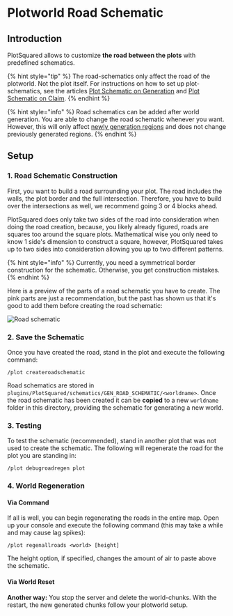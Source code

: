 # Plotworld Road Schematic

## Introduction

PlotSquared allows to customize **the road between the plots** with predefined schematics.

{% hint style="tip" %}
The road-schematics only affect the road of the plotworld. Not the plot itself. For instructions on how to set up plot-schematics, see the articles [Plot Schematic on Generation](../schematics/schematic-generation.md) and [Plot Schematic on Claim](../schematics/schematic-on-claim.md).
{% endhint %}

{% hint style="info" %}
Road schematics can be added after world generation. You are able to change the road schematic whenever you want. However, this will only affect [newly generation regions](#4-world-regeneration) and does not change previously generated regions.
{% endhint %}

## Setup

### 1. Road Schematic Construction 

First, you want to build a road surrounding your plot. The road includes the walls, the plot border and the full intersection. Therefore, you have to build over the intersections as well, we recommend going 3 or 4 blocks ahead.

PlotSquared does only take two sides of the road into consideration when doing the road creation, because, you likely already figured, roads are squares too around the square plots. Mathematical wise you only need to know 1 side's dimension to construct a square, however, PlotSquared takes up to two sides into consideration allowing you up to two different patterns.

{% hint style="info" %}
Currently, you need a symmetrical border construction for the schematic. Otherwise, you get construction mistakes.
{% endhint %}

Here is a preview of the parts of a road schematic you have to create. The pink parts are just a recommendation, but the past has shown us that it's good to add them before creating the road schematic:

![Road schematic](https://i.imgur.com/ISPEJPC.png)

### 2. Save the Schematic

Once you have created the road, stand in the plot and execute the following command:

`/plot createroadschematic`

Road schematics are stored in `plugins/PlotSquared/schematics/GEN_ROAD_SCHEMATIC/<worldname>`. Once the road schematic has been created it can be **copied** to a new `worldname` folder in this directory, providing the schematic for generating a new world.

### 3. Testing

To test the schematic (recommended), stand in another plot that was not used to create the schematic. The following will regenerate the road for the plot you are standing in:

`/plot debugroadregen plot`

### 4. World Regeneration

#### Via Command

If all is well, you can begin regenerating the roads in the entire map. Open up your console and execute the following command (this may take a while and may cause lag spikes):

`/plot regenallroads <world> [height]`

The height option, if specified, changes the amount of air to paste above the schematic.

#### Via World Reset

**Another way:** You stop the server and delete the world-chunks. With the restart, the new generated chunks follow your plotworld setup.